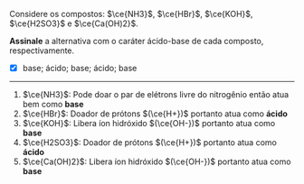 Considere os compostos: $\ce{NH3}$, $\ce{HBr}$, $\ce{KOH}$, $\ce{H2SO3}$ e $\ce{Ca(OH)2}$.

**Assinale** a alternativa com o caráter ácido-base de cada composto, respectivamente.

- [x] base; ácido; base; ácido; base

---

1. $\ce{NH3}$: Pode doar o par de elétrons livre do nitrogênio então atua bem como **base**
2. $\ce{HBr}$: Doador de prótons $(\ce{H+})$ portanto atua como **ácido**
3. $\ce{KOH}$: Libera íon hidróxido $(\ce{OH-})$ portanto atua como **base**
4. $\ce{H2SO3}$: Doador de prótons $(\ce{H+})$ portanto atua como **ácido**
5. $\ce{Ca(OH)2}$: Libera íon hidróxido $(\ce{OH-})$ portanto atua como **base**

